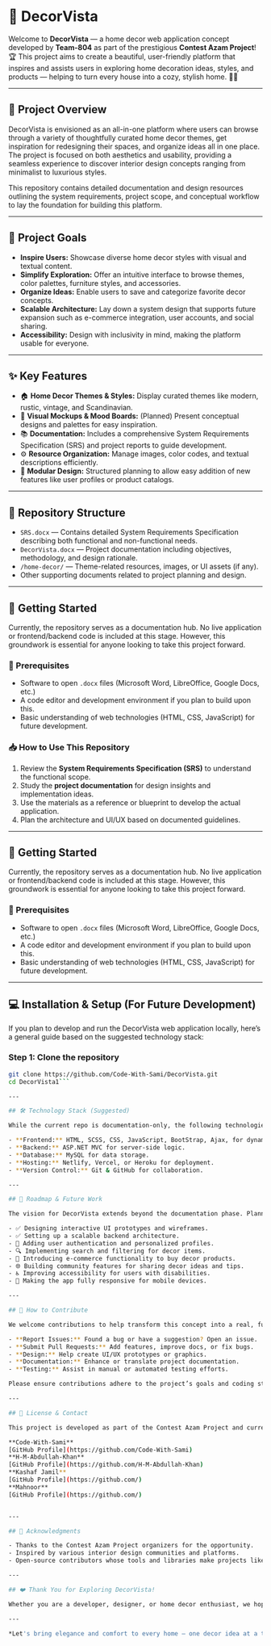 # 🎨 DecorVista

Welcome to **DecorVista** — a home decor web application concept developed by **Team-804** as part of the prestigious **Contest Azam Project**! 🏆 This project aims to create a beautiful, user-friendly platform that inspires and assists users in exploring home decoration ideas, styles, and products — helping to turn every house into a cozy, stylish home. 🏡✨

---

## 📖 Project Overview

DecorVista is envisioned as an all-in-one platform where users can browse through a variety of thoughtfully curated home decor themes, get inspiration for redesigning their spaces, and organize ideas all in one place. The project is focused on both aesthetics and usability, providing a seamless experience to discover interior design concepts ranging from minimalist to luxurious styles. 

This repository contains detailed documentation and design resources outlining the system requirements, project scope, and conceptual workflow to lay the foundation for building this platform.

---

## 🎯 Project Goals

- **Inspire Users:** Showcase diverse home decor styles with visual and textual content.
- **Simplify Exploration:** Offer an intuitive interface to browse themes, color palettes, furniture styles, and accessories.
- **Organize Ideas:** Enable users to save and categorize favorite decor concepts.
- **Scalable Architecture:** Lay down a system design that supports future expansion such as e-commerce integration, user accounts, and social sharing.
- **Accessibility:** Design with inclusivity in mind, making the platform usable for everyone.

---

## ✨ Key Features

- 🏠 **Home Decor Themes & Styles:** Display curated themes like modern, rustic, vintage, and Scandinavian.
- 🎨 **Visual Mockups & Mood Boards:** (Planned) Present conceptual designs and palettes for easy inspiration.
- 📚 **Documentation:** Includes a comprehensive System Requirements Specification (SRS) and project reports to guide development.
- ⚙️ **Resource Organization:** Manage images, color codes, and textual descriptions efficiently.
- 🧩 **Modular Design:** Structured planning to allow easy addition of new features like user profiles or product catalogs.

---

## 📂 Repository Structure

- `SRS.docx` — Contains detailed System Requirements Specification describing both functional and non-functional needs.
- `DecorVista.docx` — Project documentation including objectives, methodology, and design rationale.
- `/home-decor/` — Theme-related resources, images, or UI assets (if any).
- Other supporting documents related to project planning and design.

---

## 🚀 Getting Started

Currently, the repository serves as a documentation hub. No live application or frontend/backend code is included at this stage. However, this groundwork is essential for anyone looking to take this project forward.

### 🔧 Prerequisites

- Software to open `.docx` files (Microsoft Word, LibreOffice, Google Docs, etc.)
- A code editor and development environment if you plan to build upon this.
- Basic understanding of web technologies (HTML, CSS, JavaScript) for future development.

### 📥 How to Use This Repository

1. Review the **System Requirements Specification (SRS)** to understand the functional scope.
2. Study the **project documentation** for design insights and implementation ideas.
3. Use the materials as a reference or blueprint to develop the actual application.
4. Plan the architecture and UI/UX based on documented guidelines.

---
## 🚀 Getting Started

Currently, the repository serves as a documentation hub. No live application or frontend/backend code is included at this stage. However, this groundwork is essential for anyone looking to take this project forward.

### 🔧 Prerequisites

- Software to open `.docx` files (Microsoft Word, LibreOffice, Google Docs, etc.)
- A code editor and development environment if you plan to build upon this.
- Basic understanding of web technologies (HTML, CSS, JavaScript) for future development.

---

## 💻 Installation & Setup (For Future Development)

If you plan to develop and run the DecorVista web application locally, here’s a general guide based on the suggested technology stack:

### Step 1: Clone the repository

```bash
git clone https://github.com/Code-With-Sami/DecorVista.git
cd DecorVista1```

---

## 🛠️ Technology Stack (Suggested)

While the current repo is documentation-only, the following technologies are recommended for future development:

- **Frontend:** HTML, SCSS, CSS, JavaScript, BootStrap, Ajax, for dynamic user interfaces.
- **Backend:** ASP.NET MVC for server-side logic.
- **Database:** MySQL for data storage.
- **Hosting:** Netlify, Vercel, or Heroku for deployment.
- **Version Control:** Git & GitHub for collaboration.

---

## 🌟 Roadmap & Future Work

The vision for DecorVista extends beyond the documentation phase. Planned developments include:

- ✅ Designing interactive UI prototypes and wireframes.
- ✅ Setting up a scalable backend architecture.
- 🔄 Adding user authentication and personalized profiles.
- 🔍 Implementing search and filtering for decor items.
- 🛒 Introducing e-commerce functionality to buy decor products.
- 🌐 Building community features for sharing decor ideas and tips.
- ♿ Improving accessibility for users with disabilities.
- 📱 Making the app fully responsive for mobile devices.

---

## 🤝 How to Contribute

We welcome contributions to help transform this concept into a real, functional platform! Here’s how you can get involved:

- **Report Issues:** Found a bug or have a suggestion? Open an issue.
- **Submit Pull Requests:** Add features, improve docs, or fix bugs.
- **Design:** Help create UI/UX prototypes or graphics.
- **Documentation:** Enhance or translate project documentation.
- **Testing:** Assist in manual or automated testing efforts.

Please ensure contributions adhere to the project’s goals and coding standards.

---

## 📝 License & Contact

This project is developed as part of the Contest Azam Project and currently does not have a public license. For reuse, redistribution, or commercial use, please reach out to the repository owner:

**Code-With-Sami**  
[GitHub Profile](https://github.com/Code-With-Sami)  
**H-M-Abdullah-Khan**  
[GitHub Profile](https://github.com/H-M-Abdullah-Khan)  
**Kashaf Jamil**  
[GitHub Profile](https://github.com/)  
**Mahnoor**  
[GitHub Profile](https://github.com/)  


---

## 🙏 Acknowledgments

- Thanks to the Contest Azam Project organizers for the opportunity.  
- Inspired by various interior design communities and platforms.  
- Open-source contributors whose tools and libraries make projects like this possible.

---

## ❤️ Thank You for Exploring DecorVista!

Whether you are a developer, designer, or home decor enthusiast, we hope this project inspires you to create beautiful, functional spaces. Stay tuned for updates and feel free to reach out with ideas or feedback!

---

*Let's bring elegance and comfort to every home — one decor idea at a time!* 🏡✨🌿
